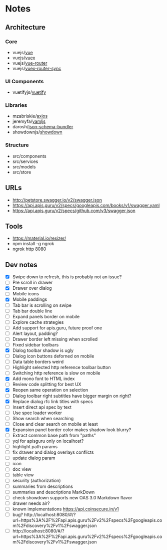 # Notes

## Architecture

### Core
- vuejs/[vue](https://github.com/vuejs/vue)
- vuejs/[vuex](https://github.com/vuejs/vuex)
- vuejs/[vue-router](https://github.com/vuejs/vue-router)
- vuejs/[vuex-router-sync](https://github.com/vuejs/vuex-router-sync)

### UI Components
- vuetifyjs/[vuetify](https://github.com/vuetifyjs/vuetify)

### Libraries
- mzabriskie/[axios](https://github.com/mzabriskie/axios)
- jeremyfa/[yamljs](https://github.com/jeremyfa/yaml.js)
- darosh/[json-schema-bundler](https://github.com/darosh/json-schema-bundler)
- showdownjs/[showdown](https://github.com/showdownjs/showdown)

### Structure
- src/components
- src/services
- src/models
- src/store

## URLs

* http://petstore.swagger.io/v2/swagger.json
* https://api.apis.guru/v2/specs/googleapis.com/books/v1/swagger.yaml
* https://api.apis.guru/v2/specs/github.com/v3/swagger.json

## Tools

* https://material.io/resizer/
* npm install -g ngrok
* ngrok http 8080

## Dev notes

- [x] Swipe down to refresh, this is probably not an issue?
- [ ] Pre scroll in drawer
- [x] Drawer over dialog
- [ ] Mobile icons
- [x] Mobile paddings
- [ ] Tab bar is scrolling on swipe
- [ ] Tab bar double line
- [ ] Expand panels border on mobile
- [ ] Explore cache strategies
- [ ] Add support for apis.guru, future proof one
- [ ] Alert layout, padding?
- [ ] Drawer border left missing when scrolled
- [ ] Fixed sidebar toolbars
- [x] Dialog toolbar shadow is ugly
- [ ] Dialog icon buttons deforned on mobile
- [ ] Data table borders weird
- [ ] Highlight selected http reference toolbar button
- [ ] Switching http reference is slow on mobile
- [x] Add mono font to HTML index
- [ ] Review code splitting for best UX
- [x] Reopen same operation on selection
- [ ] Dialog toolbar right subtitles have bigger margin on right?
- [x] Replace dialog rfc link titles with specs
- [ ] Insert direct api spec by text
- [ ] Use spec loader worker
- [ ] Show search when searching
- [ ] Close and clear search on mobile at least
- [x] Expansion panel border color makes shadow look blurry?
- [ ] Extract common base path from "paths"
- [ ] yql for apisguru only on localhost?
- [ ] highlight path params
- [ ] fix drawer and dialog overlays conflicts
- [ ] update dialog param
- [ ] icon
- [ ] doc view
- [ ] table view
- [ ] security (authorization)
- [ ] summaries from descriptions
- [ ] summaries and descriptions MarkDown
- [ ] check showdown supports new OAS 3.0 Markdown flavor
- [ ] drawer needs air?
- [ ] known implementations https://api.coinsecure.in/v1
- [ ] bug? http://localhost:8080/#/?url=https%3A%2F%2Fapi.apis.guru%2Fv2%2Fspecs%2Fgoogleapis.com%2Fdiscovery%2Fv1%2Fswagger.json
- [ ] http://localhost:8080/#/?url=https%3A%2F%2Fapi.apis.guru%2Fv2%2Fspecs%2Fgoogleapis.com%2Fdiscovery%2Fv1%2Fswagger.json
